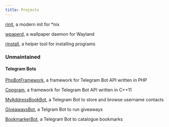 ```yaml
---
title: Projects
---
```


<i class="fa fa-gears"></i> [rinit](https://github.com/rinit-org/rinit), a modern init for *nix

<i class="fa fa-image"></i> [wpaperd](https://github.com/danyspin97/wpaperd), a wallpaper daemon
for Wayland

<i class="fa fa-terminal"></i> [rinstall](https://github.com/danyspin97/rinstall), a helper tool
for installing programs

### Unmaintained

#### Telegram Bots

<i class="fa fa-telegram"></i> [PhpBotFramework](https://danyspin97.github.io/PhpBotFramework), a framework for Telegram Bot API written in PHP

<i class="fa fa-telegram"></i> [Cppgram](https://github.com/DanySpin97/cppgram),
a framework for Telegram Bot API written in C++11

<i class="fa fa-address-book-o"></i> [MyAddressBookBot](https://danyspin97.github.io/MyAddressBookBot), a Telegram Bot to store and browse username contacts

<i class="fa fa-gift"></i> [GiveawaysBot](https://github.com/DanySpin97/GiveawaysBot), a Telgram Bot to run giveaways

<i class="fa fa-bookmark"></i> [BookmarkerBot](https://github.com/DanySpin97/BookmarkerBot), a Telegram Bot to catalogue bookmarks

